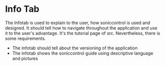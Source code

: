 # Info Tab

The Infotab is used to explain to the user, how soniccontrol is used and designed. It should tell how to navigate throughout the application and use it to the user's advantage. It's the tutorial page of src. Nevertheless, there is some requirements.

- The infotab should tell about the versioning of the application
- The infotab shows the soniccontrol guide using descriptive language and pictures